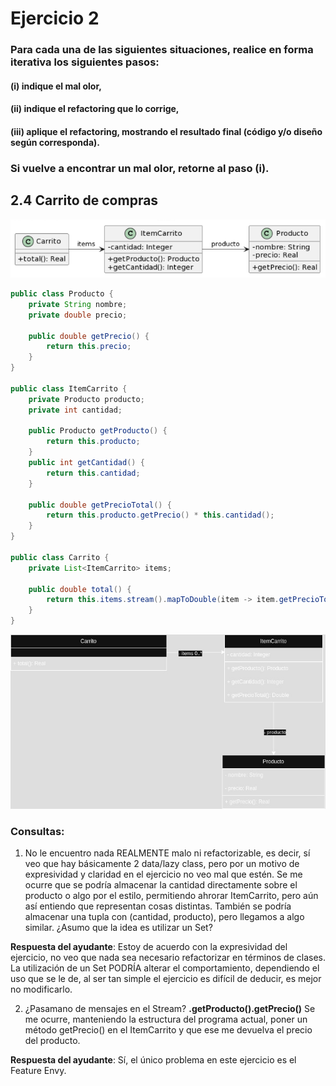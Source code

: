 # Ejercicio 2

### Para cada una de las siguientes situaciones, realice en forma iterativa los siguientes pasos:
#### (i) indique el mal olor,
#### (ii) indique el refactoring que lo corrige,
#### (iii) aplique el refactoring, mostrando el resultado final (código y/o diseño según corresponda).
### Si vuelve a encontrar un mal olor, retorne al paso (i).

## 2.4 Carrito de compras

![alt text](2.4-UML.png)

```java
public class Producto {
    private String nombre;
    private double precio;

    public double getPrecio() {
        return this.precio; 
    }
}

public class ItemCarrito {
    private Producto producto;
    private int cantidad;

    public Producto getProducto() {
        return this.producto;
    }
    public int getCantidad() {
        return this.cantidad;
    }

    public double getPrecioTotal() {
        return this.producto.getPrecio() * this.cantidad(); 
    }
}

public class Carrito {
    private List<ItemCarrito> items;

    public double total() {
        return this.items.stream().mapToDouble(item -> item.getPrecioTotal()).sum();
    }
}
```

![alt text](<2.4-UML Refactorizado.jpg>)

### <b>Consultas:</b>

1) No le encuentro nada REALMENTE malo ni refactorizable, es decir, sí veo que hay básicamente 2 data/lazy class, pero por un motivo de expresividad y claridad en el ejercicio no veo mal que estén.
Se me ocurre que se podría almacenar la cantidad directamente sobre el producto o algo por el estilo, permitiendo ahrorar ItemCarrito, pero aún así entiendo que representan cosas distintas.
También se podría almacenar una tupla con (cantidad, producto), pero llegamos a algo similar. ¿Asumo que la idea es utilizar un Set?

<b>Respuesta del ayudante</b>: Estoy de acuerdo con la expresividad del ejercicio, no veo que nada sea necesario refactorizar en términos de clases.
La utilización de un Set PODRÍA alterar el comportamiento, dependiendo el uso que se le de, al ser tan simple el ejercicio es difícil de deducir, es mejor no modificarlo.

2) ¿Pasamano de mensajes en el Stream? <b>.getProducto().getPrecio()</b>
Se me ocurre, manteniendo la estructura del programa actual, poner un método getPrecio() en el ItemCarrito y que ese me devuelva el precio del producto.

<b>Respuesta del ayudante</b>: Sí, el único problema en este ejercicio es el Feature Envy.